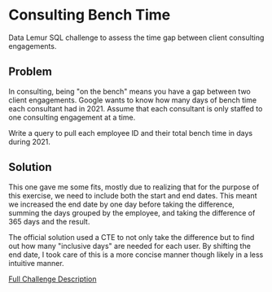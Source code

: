 # Consulting Bench Time

Data Lemur SQL challenge to assess the time gap between client consulting engagements.

## Problem

In consulting, being "on the bench" means you have a gap between two client engagements. Google wants to know how many days of bench time each consultant had in 2021. Assume that each consultant is only staffed to one consulting engagement at a time.

Write a query to pull each employee ID and their total bench time in days during 2021.

## Solution

This one gave me some fits, mostly due to realizing that for the purpose of this exercise, we need to include both the start and end dates. This meant we increased the end date by one day before taking the difference, summing the days grouped by the employee, and taking the difference of 365 days and the result.

The official solution used a CTE to not only take the difference but to find out how many "inclusive days" are needed for each user. By shifting the end date, I took care of this is a more concise manner though likely in a less intuitive manner.

[Full Challenge Description](https://datalemur.com/questions/consulting-bench-time)